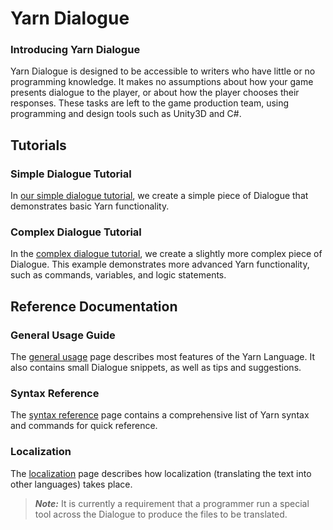 # Yarn Dialogue

### Introducing Yarn Dialogue

Yarn Dialogue is designed to be accessible to writers who have little or no programming knowledge. It makes no assumptions about how your game presents dialogue to the player, or about how the player chooses their responses. These tasks are left to the game production team, using programming and design tools such as Unity3D and C#.

## Tutorials

### Simple Dialogue Tutorial
In [our simple dialogue tutorial](Simple-Dialogue-Example.md), we create a simple piece of Dialogue that demonstrates basic Yarn functionality. 

### Complex Dialogue Tutorial
In the [complex dialogue tutorial](Complex-Dialogue-Example.md), we create a slightly more complex piece of Dialogue. This example demonstrates more advanced Yarn functionality, such as commands, variables, and logic statements. 

## Reference Documentation

### General Usage Guide
The [general usage](Advanced-Dialogue-Usage.md) page describes most features of the Yarn Language. It also contains small Dialogue snippets, as well as tips and suggestions.

### Syntax Reference
The [syntax reference](Syntax.md) page contains a comprehensive list of Yarn syntax and commands for quick reference.

### Localization
The [localization](Dialogue-Localization.md) page describes how localization (translating the text into other languages) takes place.
> ***Note:*** It is currently a requirement that a programmer run a special tool across the Dialogue to produce the files to be translated.